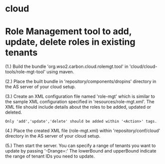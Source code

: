 # cloud

# Role Management tool to add, update, delete roles in existing tenants

(1.) Build the bundle 'org.wso2.carbon.cloud.rolemgt.tool' in 'cloud/cloud-tools/role-mgt-tool' using maven.

(2.) Place the built bundle in 'repository/components/dropins' directory in the AS server of your cloud setup.

(3.) Create an XML configuration file named 'role-mgt' which is similar to the sample XML configuration specified in 'resources/role-mgt.xml'. 
     The XML file should include details about the roles to be added, updated or deleted. 
	
	Only 'add','update','delete' should be added within '<Action>' tags.

(4.) Place the created XML file (role-mgt.xml) within 'repository/conf/cloud' directory in the AS server of your cloud setup.

(5.) Then start the server. You can specify a range of tenants you want to update by passing '-Drange=<lowerBound>:<upperBound>'
     The lowerBound and upperBound indicate the range of tenant IDs you need to update.

